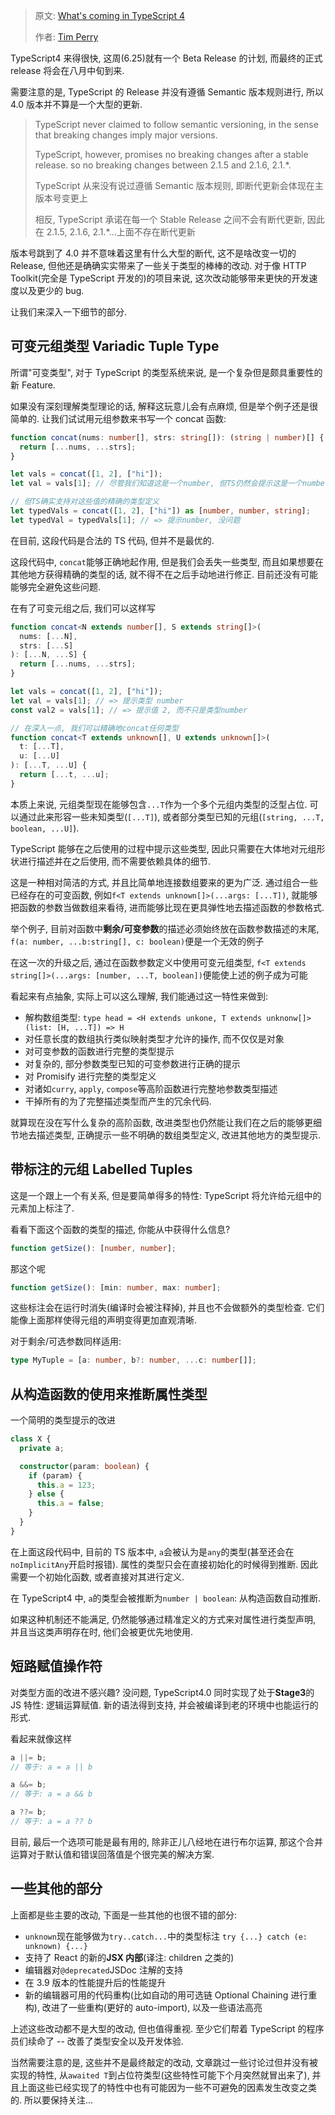 > 原文: [What's coming in TypeScript 4](https://httptoolkit.tech/blog/whats-coming-in-typescript-4)
>
> 作者: [Tim Perry](https://twitter.com/pimterry)

TypeScript4 来得很快, 这周(6.25)就有一个 Beta Release 的计划, 而最终的正式 release 将会在八月中旬到来.

需要注意的是, TypeScript 的 Release 并没有遵循 Semantic 版本规则进行, 所以 4.0 版本并不算是一个大型的更新.

> TypeScript never claimed to follow semantic versioning, in the sense that breaking changes imply major versions.
>
> TypeScript, however, promises no breaking changes after a stable release. so no breaking changes between 2.1.5 and 2.1.6, 2.1.\*.
>
> TypeScript 从来没有说过遵循 Semantic 版本规则, 即断代更新会体现在主版本号变更上
>
> 相反, TypeScript 承诺在每一个 Stable Release 之间不会有断代更新, 因此在 2.1.5, 2.1.6, 2.1.\*...上面不存在断代更新

版本号跳到了 4.0 并不意味着这里有什么大型的断代, 这不是啥改变一切的 Release, 但他还是确确实实带来了一些关于类型的棒棒的改动. 对于像 HTTP Toolkit(完全是 TypeScript 开发的)的项目来说, 这次改动能够带来更快的开发速度以及更少的 bug.

让我们来深入一下细节的部分.

## 可变元组类型 Variadic Tuple Type

所谓"可变类型", 对于 TypeScript 的类型系统来说, 是一个复杂但是颇具重要性的新 Feature.

如果没有深刻理解类型理论的话, 解释这玩意儿会有点麻烦, 但是举个例子还是很简单的. 让我们试试用元组参数来书写一个 concat 函数:

```typescript
function concat(nums: number[], strs: string[]): (string | number)[] {
  return [...nums, ...strs];
}

let vals = concat([1, 2], ["hi"]);
let val = vals[1]; // 尽管我们知道这是一个number, 但TS仍然会提示这是一个number|string

// 但TS确实支持对这些值的精确的类型定义
let typedVals = concat([1, 2], ["hi"]) as [number, number, string];
let typedVal = typedVals[1]; // => 提示number, 没问题
```

在目前, 这段代码是合法的 TS 代码, 但并不是最优的.

这段代码中, `concat`能够正确地起作用, 但是我们会丢失一些类型, 而且如果想要在其他地方获得精确的类型的话, 就不得不在之后手动地进行修正. 目前还没有可能能够完全避免这些问题.

在有了可变元组之后, 我们可以这样写

```typescript
function concat<N extends number[], S extends string[]>(
  nums: [...N],
  strs: [...S]
): [...N, ...S] {
  return [...nums, ...strs];
}

let vals = concat([1, 2], ["hi"]);
let val = vals[1]; // => 提示类型 number
const val2 = vals[1]; // => 提示值 2, 而不只是类型number

// 在深入一点, 我们可以精确地concat任何类型
function concat<T extends unknown[], U extends unknown[]>(
  t: [...T],
  u: [...U]
): [...T, ...U] {
  return [...t, ...u];
}
```

本质上来说, 元组类型现在能够包含`...T`作为一个多个元组内类型的泛型占位. 可以通过此来形容一些未知类型(`[...T]`), 或者部分类型已知的元组(`[string, ...T, boolean, ...U]`).

TypeScript 能够在之后使用的过程中提示这些类型, 因此只需要在大体地对元组形状进行描述并在之后使用, 而不需要依赖具体的细节.

这是一种相对简洁的方式, 并且比简单地连接数组要来的更为广泛. 通过组合一些已经存在的可变函数, 例如`f<T extends unknown[]>(...args: [...T])`, 就能够把函数的参数当做数组来看待, 进而能够比现在更具弹性地去描述函数的参数格式.

举个例子, 目前对函数中**剩余/可变参数**的描述必须始终放在函数参数描述的末尾, `f(a: number, ...b:string[], c: boolean)`便是一个无效的例子

在这一次的升级之后, 通过在函数参数定义中使用可变元组类型, `f<T extends string[]>(...args: [number, ...T, boolean])`便能使上述的例子成为可能

看起来有点抽象, 实际上可以这么理解, 我们能通过这一特性来做到:

- 解构数组类型:
  `type head = <H extends unkone, T extends unknonw[]>(list: [H, ...T]) => H`
- 对任意长度的数组执行类似映射类型才允许的操作, 而不仅仅是对象
- 对可变参数的函数进行完整的类型提示
- 对复杂的, 部分参数类型已知的可变参数进行正确的提示
- 对 Promisify 进行完整的类型定义
- 对诸如`curry`, `apply`, `compose`等高阶函数进行完整地参数类型描述
- 干掉所有的为了完整描述类型而产生的冗余代码.

就算现在没在写什么复杂的高阶函数, 改进类型也仍然能让我们在之后的能够更细节地去描述类型, 正确提示一些不明确的数组类型定义, 改进其他地方的类型提示.

## 带标注的元组 Labelled Tuples

这是一个跟上一个有关系, 但是要简单得多的特性: TypeScript 将允许给元组中的元素加上标注了.

看看下面这个函数的类型的描述, 你能从中获得什么信息?

```typescript
function getSize(): [number, number];
```

那这个呢

```typescript
function getSize(): [min: number, max: number];
```

这些标注会在运行时消失(编译时会被注释掉), 并且也不会做额外的类型检查. 它们能像上面那样使得元组的声明变得更加直观清晰.

对于剩余/可选参数同样适用:

```typescript
type MyTuple = [a: number, b?: number, ...c: number[]];
```

## 从构造函数的使用来推断属性类型

一个简明的类型提示的改进

```typescript
class X {
  private a;

  constructor(param: boolean) {
    if (param) {
      this.a = 123;
    } else {
      this.a = false;
    }
  }
}
```

在上面这段代码中, 目前的 TS 版本中, `a`会被认为是`any`的类型(甚至还会在`noImplicitAny`开启时报错). 属性的类型只会在直接初始化的时候得到推断. 因此需要一个初始化函数, 或者直接对其进行定义.

在 TypeScript4 中, `a`的类型会被推断为`number | boolean`: 从构造函数自动推断.

如果这种机制还不能满足, 仍然能够通过精准定义的方式来对属性进行类型声明, 并且当这类声明存在时, 他们会被更优先地使用.

## 短路赋值操作符

对类型方面的改进不感兴趣? 没问题, TypeScript4.0 同时实现了处于**Stage3**的 JS 特性: 逻辑运算赋值. 新的语法得到支持, 并会被编译到老的环境中也能运行的形式.

看起来就像这样

```typescript
a ||= b;
// 等于: a = a || b

a &&= b;
// 等于: a = a && b

a ??= b;
// 等于: a = a ?? b
```

目前, 最后一个选项可能是最有用的, 除非正儿八经地在进行布尔运算, 那这个合并运算对于默认值和错误回落值是个很完美的解决方案.

## 一些其他的部分

上面都是些主要的改动, 下面是一些其他的也很不错的部分:

- `unknown`现在能够做为`try..catch...`中的类型标注
  `try {...} catch (e: unknown) {...}`
- 支持了 React 的新的**JSX 内部**(译注: children 之类的)
- 编辑器对`@deprecated`JSDoc 注解的支持
- 在 3.9 版本的性能提升后的性能提升
- 新的编辑器可用的代码重构(比如自动的用可选链 Optional Chaining 进行重构), 改进了一些重构(更好的 auto-import), 以及一些语法高亮

上述这些改动都不是大型的改动, 但也值得重视. 至少它们帮着 TypeScript 的程序员们续命了 -- 改善了类型安全以及开发体验.

当然需要注意的是, 这些并不是最终敲定的改动, 文章跳过一些讨论过但并没有被实现的特性, 从`awaited T`到占位符类型(这些特性可能下个月突然就冒出来了), 并且上面这些已经实现了的特性中也有可能因为一些不可避免的因素发生改变之类的. 所以要保持关注...
